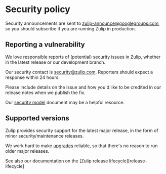 # Security policy

Security announcements are sent to zulip-announce@googlegroups.com,
so you should subscribe if you are running Zulip in production.

## Reporting a vulnerability

We love responsible reports of (potential) security issues in Zulip,
whether in the latest release or our development branch.

Our security contact is security@zulip.com. Reporters should expect a
response within 24 hours.

Please include details on the issue and how you'd like to be credited
in our release notes when we publish the fix.

Our [security model][security-model] document may be a helpful
resource.

## Supported versions

Zulip provides security support for the latest major release, in the
form of minor security/maintenance releases.

We work hard to make [upgrades][upgrades] reliable, so that there's no
reason to run older major releases.

See also our documentation on the [Zulip release lifecycle][release-lifecycle]

[security-model]: https://zulip.readthedocs.io/en/latest/production/security-model.html
[upgrades]: https://zulip.readthedocs.io/en/latest/production/upgrade-or-modify.html#upgrading-to-a-release
[release-cycle]: https://zulip.readthedocs.io/en/latest/overview/release-lifecycle.html
